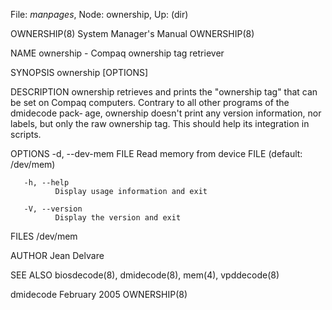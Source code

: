 File: *manpages*,  Node: ownership,  Up: (dir)

OWNERSHIP(8)                System Manager's Manual               OWNERSHIP(8)



NAME
       ownership - Compaq ownership tag retriever

SYNOPSIS
       ownership [OPTIONS]


DESCRIPTION
       ownership  retrieves  and prints the "ownership tag" that can be set on
       Compaq computers. Contrary to all other programs of the dmidecode pack‐
       age,  ownership  doesn't print any version information, nor labels, but
       only the raw  ownership  tag.  This  should  help  its  integration  in
       scripts.


OPTIONS
       -d, --dev-mem FILE
              Read memory from device FILE (default: /dev/mem)

       -h, --help
              Display usage information and exit

       -V, --version
              Display the version and exit


FILES
       /dev/mem

AUTHOR
       Jean Delvare

SEE ALSO
       biosdecode(8), dmidecode(8), mem(4), vpddecode(8)



dmidecode                        February 2005                    OWNERSHIP(8)
